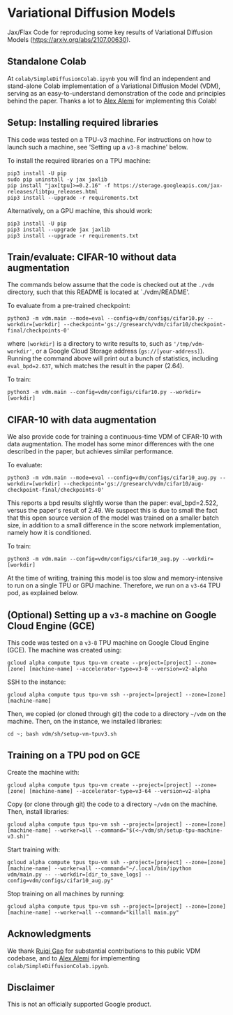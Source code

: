 # Variational Diffusion Models

Jax/Flax Code for reproducing some key results of Variational Diffusion Models (https://arxiv.org/abs/2107.00630).

## Standalone Colab

At `colab/SimpleDiffusionColab.ipynb` you will find an independent and stand-alone Colab implementation of a Variational Diffusion Model (VDM), serving as an easy-to-understand demonstration of the code and principles behind the paper. Thanks a lot to [Alex Alemi](https://www.alexalemi.com/) for implementing this Colab!

## Setup: Installing required libraries

This code was tested on a TPU-v3 machine. For instructions on how to launch such a machine, see 'Setting up a `v3-8` machine' below.

To install the required libraries on a TPU machine:
```
pip3 install -U pip
sudo pip uninstall -y jax jaxlib
pip install "jax[tpu]>=0.2.16" -f https://storage.googleapis.com/jax-releases/libtpu_releases.html
pip3 install --upgrade -r requirements.txt
```

Alternatively, on a GPU machine, this should work:
```
pip3 install -U pip
pip3 install --upgrade jax jaxlib
pip3 install --upgrade -r requirements.txt
```

## Train/evaluate: CIFAR-10 without data augmentation

The commands below assume that the code is checked out at the `./vdm` directory, such that this README is located at `./vdm/README'.

To evaluate from a pre-trained checkpoint:
```
python3 -m vdm.main --mode=eval --config=vdm/configs/cifar10.py --workdir=[workdir] --checkpoint='gs://gresearch/vdm/cifar10/checkpoint-final/checkpoints-0'
```
where `[workdir]` is a directory to write results to, such as `'/tmp/vdm-workdir'`, or a Google Cloud Storage address (`gs://[your-address]`). Running the command above will print out a bunch of statistics, including `eval_bpd=2.637`, which matches the result in the paper (2.64).

To train:
```
python3 -m vdm.main --config=vdm/configs/cifar10.py --workdir=[workdir]
```

## CIFAR-10 with data augmentation

We also provide code for training a continuous-time VDM of CIFAR-10 with data augmentation. The model has some minor differences with the one described in the paper, but achieves similar performance.

To evaluate:
```
python3 -m vdm.main --mode=eval --config=vdm/configs/cifar10_aug.py --workdir=[workdir] --checkpoint='gs://gresearch/vdm/cifar10/aug-checkpoint-final/checkpoints-0'
```
This reports a bpd results slightly worse than the paper: eval_bpd=2.522, versus the paper's result of 2.49. We suspect this is due to small the fact that this open source version of the model was trained on a smaller batch size, in addition to a small difference in the score network implementation, namely how it is conditioned.

To train:
```
python3 -m vdm.main --config=vdm/configs/cifar10_aug.py --workdir=[workdir]
```

At the time of writing, training this model is too slow and memory-intensive to run on a single TPU or GPU machine. Therefore, we run on a `v3-64` TPU pod, as explained below.

## (Optional) Setting up a `v3-8` machine on Google Cloud Engine (GCE)

This code was tested on a `v3-8` TPU machine on Google Cloud Engine (GCE). The machine was created using:
```
gcloud alpha compute tpus tpu-vm create --project=[project] --zone=[zone] [machine-name] --accelerator-type=v3-8 --version=v2-alpha
```

SSH to the instance:
```
gcloud alpha compute tpus tpu-vm ssh --project=[project] --zone=[zone] [machine-name]
```

Then, we copied (or cloned through git) the code to a directory `~/vdm` on the machine. Then, on the instance, we installed libraries:
```
cd ~; bash vdm/sh/setup-vm-tpuv3.sh
```

## Training on a TPU pod on GCE

Create the machine with:
```
gcloud alpha compute tpus tpu-vm create --project=[project] --zone=[zone] [machine-name] --accelerator-type=v3-64 --version=v2-alpha
```

Copy (or clone through git) the code to a directory `~/vdm` on the machine. Then, install libraries:
```
gcloud alpha compute tpus tpu-vm ssh --project=[project] --zone=[zone] [machine-name] --worker=all --command="$(<~/vdm/sh/setup-tpu-machine-v3.sh)"
```

Start training with:
```
gcloud alpha compute tpus tpu-vm ssh --project=[project] --zone=[zone] [machine-name] --worker=all --command="~/.local/bin/ipython vdm/main.py -- --workdir=[dir_to_save_logs] --config=vdm/configs/cifar10_aug.py"
```

Stop training on all machines by running:
```
gcloud alpha compute tpus tpu-vm ssh --project=[project] --zone=[zone] [machine-name] --worker=all --command="killall main.py"
```

## Acknowledgments

We thank [Ruiqi Gao](https://ruiqigao.github.io/) for substantial contributions to this public VDM codebase, and to [Alex Alemi](https://www.alexalemi.com/) for implementing `colab/SimpleDiffusionColab.ipynb`.

## Disclaimer

This is not an officially supported Google product.
